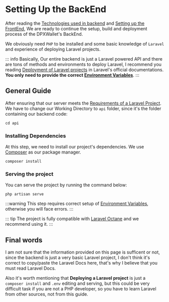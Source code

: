 # Setting Up the BackEnd

After reading the [Technologies used in backend](/technologies-used#backend) and [Setting up the FrontEnd](/setting-up-frontend), We are ready to continue the setup, build and deployment process of the DPXWallet's BackEnd.

We obviously need `PHP` to be installed and some basic knowledge of `Laravel` and experience of deploying Laravel projects.

::: info
Basically, Our entire backend is just a Laravel powered API and there are tons of methods and environments to deploy Laravel, I recommend you reading [Deployment of Laravel projects](https://laravel.com/docs/10.x/deployment) in Laravel's official documentations. **You only need to provide the correct [Environment Variables](/environment-variables)**.
:::

## General Guide

After ensuring that our server meets the [Requirements of a Laravel Project](https://laravel.com/docs/10.x/deployment#server-requirements). We have to change our Working Directory to `api` folder, since it's the folder containing our backend code:
```shell
cd api
```

### Installing Dependencies

At this step, we need to install our project's dependencies. We use [Composer](https://getcomposer.org/) as our package manager.

```shell
composer install
```

### Serving the project

You can serve the project by running the command below:

```shell
php artisan serve
```
:::warning
This step requires correct setup of [Environment Variables](/environment-variables), otherwise you will face errors.
:::

::: tip
The project is fully compatible with [Laravel Octane](https://laravel.com/docs/10.x/octane) and we recommend using it.
:::

## Final words

I am not sure that the information provided on this page is sufficent or not, since the backend is just a very basic Laravel project, I don't think it's correct to copy/paste the Laravel Docs here, that's why I believe that you must read Laravel Docs.

Also it's worth mentioning that **Deploying a Laravel project** is just a `composer install` and `.env` editing and serving, but this could be very difficult task if you are not a PHP developer, so you have to learn Laravel from other sources, not from this guide.